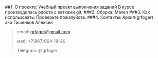##1. О проекте: 
Учебный проект выполнения заданий
В курсе производилась работа с ветками git.
###2. Сборка: 
Maven
###3. Как использовать: 
Проверьте пожалуйста.
###4. Контакты:
Архип(grfoger) aka Тишенков Алексей 
>email: grfoger@gmail.com
> 
>моб: +7(967)064-19-20
> 
>Telegram: @grfoger